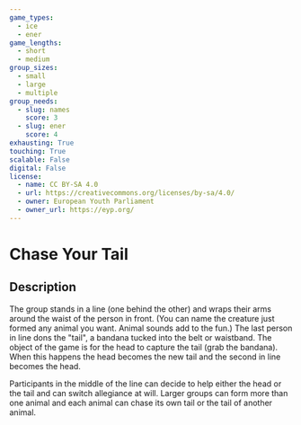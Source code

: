```yaml
---
game_types:
  - ice
  - ener
game_lengths:
  - short
  - medium
group_sizes:
  - small
  - large
  - multiple
group_needs:
  - slug: names
    score: 3
  - slug: ener
    score: 4
exhausting: True
touching: True
scalable: False
digital: False
license:
  - name: CC BY-SA 4.0
  - url: https://creativecommons.org/licenses/by-sa/4.0/
  - owner: European Youth Parliament
  - owner_url: https://eyp.org/
---
```

# Chase Your Tail

## Description
The group stands in a line (one behind the other) and wraps their arms around the waist of the person in front. (You can name the creature just formed any animal you want. Animal sounds add to the fun.) 
The last person in line dons the "tail", a bandana tucked into the belt or waistband. The object of the game is for the head to capture the tail (grab the bandana). When this happens the head becomes the new tail and the second in line becomes the head. 

Participants in the middle of the line can decide to help either the head or the tail and can switch allegiance at will. Larger groups can form more than one animal and each animal can chase its own tail or the tail of another animal.
